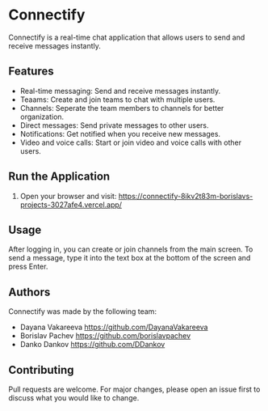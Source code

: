 # Connectify



Connectify is a real-time chat application that allows users to send and receive messages instantly.

## Features

- Real-time messaging: Send and receive messages instantly.
- Teaams: Create and join teams to chat with multiple users.
- Channels: Seperate the team members to channels for better organization.
- Direct messages: Send private messages to other users.
- Notifications: Get notified when you receive new messages.
- Video and voice calls: Start or join video and voice calls with other users. 

## Run the Application

1. Open your browser and visit: https://connectify-8ikv2t83m-borislavs-projects-3027afe4.vercel.app/
## Usage

After logging in, you can create or join channels from the main screen. To send a message, type it into the text box at the bottom of the 
screen and press Enter.

## Authors

Connectify was made by the following team:

- Dayana Vakareeva https://github.com/DayanaVakareeva
- Borislav Pachev https://github.com/borislavpachev
- Danko Dankov https://github.com/DDankov

## Contributing

Pull requests are welcome. For major changes, please open an issue first to discuss what you would like to change.
